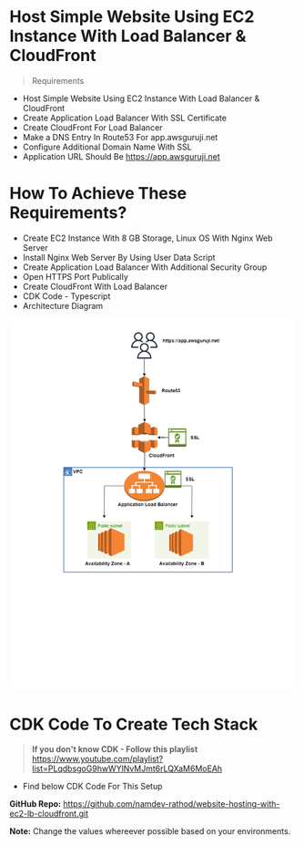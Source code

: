 # Host Simple Website Using EC2 Instance With Load Balancer & CloudFront

> Requirements
  - Host Simple Website Using EC2 Instance With Load Balancer & CloudFront
  - Create Application Load Balancer With SSL Certificate
  - Create CloudFront For Load Balancer
  - Make a DNS Entry In Route53 For app.awsguruji.net
  - Configure Additional Domain Name With SSL
  - Application URL Should Be https://app.awsguruji.net

# How To Achieve These Requirements?
  - Create EC2 Instance With 8 GB Storage, Linux OS With Nginx Web Server
  - Install Nginx Web Server By Using User Data Script
  - Create Application Load Balancer With Additional Security Group
  - Open HTTPS Port Publically
  - Create CloudFront With Load Balancer
  - CDK Code - Typescript
  - Architecture Diagram

  ![Architecture Diagram](Website-EC2-LB-CloudFront.drawio.png)


 # CDK Code To Create Tech Stack
 >  **If you don't know CDK - Follow this playlist** https://www.youtube.com/playlist?list=PLqdbsgoG9hwWYlNvMJmt6rLQXaM6MoEAh

 - Find below CDK Code For This Setup


**GitHub Repo:** https://github.com/namdev-rathod/website-hosting-with-ec2-lb-cloudfront.git

**Note:** Change the values whereever possible based on your environments.